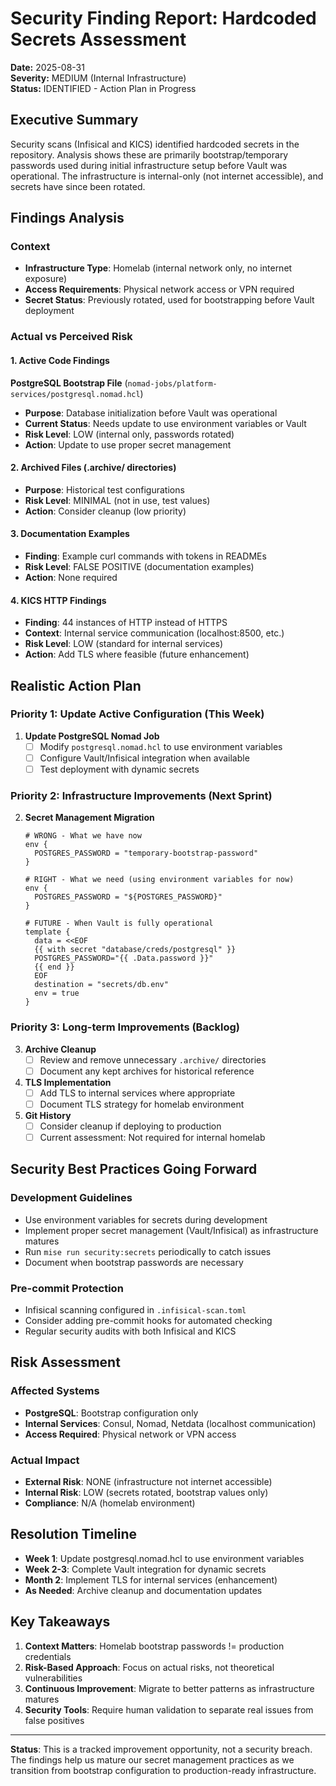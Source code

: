 # Security Finding Report: Hardcoded Secrets Assessment

**Date:** 2025-08-31  
**Severity:** MEDIUM (Internal Infrastructure)  
**Status:** IDENTIFIED - Action Plan in Progress

## Executive Summary

Security scans (Infisical and KICS) identified hardcoded secrets in the repository. Analysis shows these are primarily bootstrap/temporary passwords used during initial infrastructure setup before Vault was operational. The infrastructure is internal-only (not internet accessible), and secrets have since been rotated.

## Findings Analysis

### Context

- **Infrastructure Type**: Homelab (internal network only, no internet exposure)
- **Access Requirements**: Physical network access or VPN required
- **Secret Status**: Previously rotated, used for bootstrapping before Vault deployment

### Actual vs Perceived Risk

#### 1. Active Code Findings

**PostgreSQL Bootstrap File** (`nomad-jobs/platform-services/postgresql.nomad.hcl`)

- **Purpose**: Database initialization before Vault was operational
- **Current Status**: Needs update to use environment variables or Vault
- **Risk Level**: LOW (internal only, passwords rotated)
- **Action**: Update to use proper secret management

#### 2. Archived Files (.archive/ directories)

- **Purpose**: Historical test configurations
- **Risk Level**: MINIMAL (not in use, test values)
- **Action**: Consider cleanup (low priority)

#### 3. Documentation Examples

- **Finding**: Example curl commands with tokens in READMEs
- **Risk Level**: FALSE POSITIVE (documentation examples)
- **Action**: None required

#### 4. KICS HTTP Findings

- **Finding**: 44 instances of HTTP instead of HTTPS
- **Context**: Internal service communication (localhost:8500, etc.)
- **Risk Level**: LOW (standard for internal services)
- **Action**: Add TLS where feasible (future enhancement)

## Realistic Action Plan

### Priority 1: Update Active Configuration (This Week)

1. **Update PostgreSQL Nomad Job**
   - [ ] Modify `postgresql.nomad.hcl` to use environment variables
   - [ ] Configure Vault/Infisical integration when available
   - [ ] Test deployment with dynamic secrets

### Priority 2: Infrastructure Improvements (Next Sprint)

2. **Secret Management Migration**

   ```hcl
   # WRONG - What we have now
   env {
     POSTGRES_PASSWORD = "temporary-bootstrap-password"
   }
   
   # RIGHT - What we need (using environment variables for now)
   env {
     POSTGRES_PASSWORD = "${POSTGRES_PASSWORD}"
   }
   
   # FUTURE - When Vault is fully operational
   template {
     data = <<EOF
     {{ with secret "database/creds/postgresql" }}
     POSTGRES_PASSWORD="{{ .Data.password }}"
     {{ end }}
     EOF
     destination = "secrets/db.env"
     env = true
   }
   ```

### Priority 3: Long-term Improvements (Backlog)

3. **Archive Cleanup**
   - [ ] Review and remove unnecessary `.archive/` directories
   - [ ] Document any kept archives for historical reference

4. **TLS Implementation**
   - [ ] Add TLS to internal services where appropriate
   - [ ] Document TLS strategy for homelab environment

5. **Git History**
   - [ ] Consider cleanup if deploying to production
   - [ ] Current assessment: Not required for internal homelab

## Security Best Practices Going Forward

### Development Guidelines

- Use environment variables for secrets during development
- Implement proper secret management (Vault/Infisical) as infrastructure matures
- Run `mise run security:secrets` periodically to catch issues
- Document when bootstrap passwords are necessary

### Pre-commit Protection

- Infisical scanning configured in `.infisical-scan.toml`
- Consider adding pre-commit hooks for automated checking
- Regular security audits with both Infisical and KICS

## Risk Assessment

### Affected Systems

- **PostgreSQL**: Bootstrap configuration only
- **Internal Services**: Consul, Nomad, Netdata (localhost communication)
- **Access Required**: Physical network or VPN access

### Actual Impact

- **External Risk**: NONE (infrastructure not internet accessible)
- **Internal Risk**: LOW (secrets rotated, bootstrap values only)
- **Compliance**: N/A (homelab environment)

## Resolution Timeline

- **Week 1**: Update postgresql.nomad.hcl to use environment variables
- **Week 2-3**: Complete Vault integration for dynamic secrets
- **Month 2**: Implement TLS for internal services (enhancement)
- **As Needed**: Archive cleanup and documentation updates

## Key Takeaways

1. **Context Matters**: Homelab bootstrap passwords != production credentials
2. **Risk-Based Approach**: Focus on actual risks, not theoretical vulnerabilities
3. **Continuous Improvement**: Migrate to better patterns as infrastructure matures
4. **Security Tools**: Require human validation to separate real issues from false positives

---

**Status**: This is a tracked improvement opportunity, not a security breach. The findings help us mature our secret management practices as we transition from bootstrap configuration to production-ready infrastructure.
